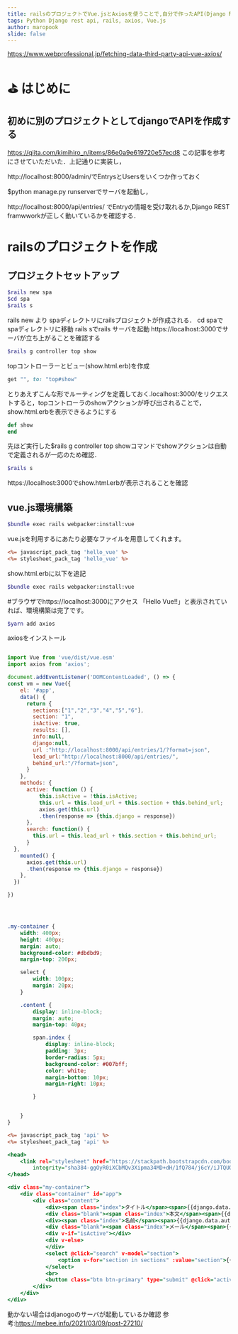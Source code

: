 ```yaml
---
title: railsのプロジェクトでVue.jsとAxiosを使うことで,自分で作ったAPI(Django REST Frameworkを使って実装したもの)を使ったWebアプリを作成する
tags: Python Django rest api, rails, axios, Vue.js
author: maropook
slide: false
---
```



https://www.webprofessional.jp/fetching-data-third-party-api-vue-axios/


# :golf: はじめに
## 初めに別のプロジェクトとしてdjangoでAPIを作成する

https://qiita.com/kimihiro_n/items/86e0a9e619720e57ecd8
この記事を参考にさせていただいた．上記通りに実装し，

http://localhost:8000/admin/でEntrysとUsersをいくつか作っておく

$python manage.py runserverでサーバを起動し，

http://localhost:8000/api/entries/
でEntryの情報を受け取れるか,Django REST framwworkが正しく動いているかを確認する．

# railsのプロジェクトを作成

## プロジェクトセットアップ

```bash
$rails new spa
$cd spa
$rails s
```

rails new より spaディレクトリにrailsプロジェクトが作成される．
cd spaでspaディレクトリに移動
rails sでrails サーバを起動
https://localhost:3000でサーバが立ち上がることを確認する


```bash
$rails g controller top show
```

topコントローラーとビュー(show.html.erb)を作成

```routes.rb
get "", to: "top#show"
```

とりあえずこんな形でルーティングを定義しておく.localhost:3000/をリクエストすると，topコントローラのshowアクションが呼び出されることで，show.html.erbを表示できるようにする

```top_controller.rb
def show
end
```

先ほど実行した$rails g controller top showコマンドでshowアクションは自動で定義されるが一応のため確認．

```bash
$rails s
```

https://localhost:3000でshow.html.erbが表示されることを確認


## vue.js環境構築


```bash
$bundle exec rails webpacker:install:vue
```

vue.jsを利用するにあたり必要なファイルを用意してくれます。


```show.html.erb
<%= javascript_pack_tag 'hello_vue' %>
<%= stylesheet_pack_tag 'hello_vue' %>
```
show.html.erbに以下を追記


```bash
$bundle exec rails webpacker:install:vue
```
#ブラウザでhttps://localhost:3000にアクセス
「Hello Vue!!」と表示されていれば、環境構築は完了です。


```bash
$yarn add axios
```

axiosをインストール

```app/javascript/packs/api.js

import Vue from 'vue/dist/vue.esm'
import axios from 'axios';

document.addEventListener('DOMContentLoaded', () => {
const vm = new Vue({
    el: '#app',
    data() {
      return {
        sections:["1","2","3","4","5","6"],
        section: "1",
        isActive: true,
        results: [],
        info:null,
        django:null,
        url :"http://localhost:8000/api/entries/1/?format=json",
        lead_url:"http://localhost:8000/api/entries/",
        behind_url:"/?format=json",
      }
    },
    methods: {
      active: function () {
          this.isActive = !this.isActive;
          this.url = this.lead_url + this.section + this.behind_url;
          axios.get(this.url)
          .then(response => {this.django = response})
      },
      search: function() {
        this.url = this.lead_url + this.section + this.behind_url;
      }
  },
    mounted() {
      axios.get(this.url)
      .then(response => {this.django = response})
    },
  })

})

```

```app/assets/stylesheets/top.scss



.my-container {
    width: 400px;
    height: 400px;
    margin: auto;
    background-color: #dbdbd9;
    margin-top: 200px;

    select {
        width: 100px;
        margin: 20px;
    }

    .content {
        display: inline-block;
        margin: auto;
        margin-top: 40px;

        span.index {
            display: inline-block;
            padding: 3px;
            border-radius: 5px;
            background-color: #007bff;
            color: white;
            margin-bottom: 10px;
            margin-right: 10px;

        }


    }
}
````

```app/views/top/show.html.erb
<%= javascript_pack_tag 'api' %>
<%= stylesheet_pack_tag 'api' %>

<head>
    <link rel="stylesheet" href="https://stackpath.bootstrapcdn.com/bootstrap/4.3.1/css/bootstrap.min.css"
        integrity="sha384-ggOyR0iXCbMQv3Xipma34MD+dH/1fQ784/j6cY/iJTQUOhcWr7x9JvoRxT2MZw1T" crossorigin="anonymous">
</head>

<div class="my-container">
    <div class="container" id="app">
        <div class="content">
            <div><span class="index">タイトル</span><span>{{django.data.title}}</span></div>
            <div class="blank"><span class="index">本文</span><span>{{django.data.body}}</span></div>
            <div><span class="index">名前</span><span>{{django.data.author.name}}</span></div>
            <div class="blank"><span class="index">メール</span><span>{{django.data.author.mail}}</span></div>
            <div v-if="isActive"></div>
            <div v-else>
            </div>
            <select @click="search" v-model="section">
                <option v-for="section in sections" :value="section">{{ section }}</option>
            </select>
            <br>
            <button class="btn btn-primary" type="submit" @click="active">データを取得</button>
        </div>
    </div>
</div>

```

動かない場合はdjanogoのサーバが起動しているか確認
参考:https://mebee.info/2021/03/09/post-27210/
